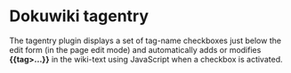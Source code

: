 # Dokuwiki tagentry

The tagentry plugin displays a set of tag-name checkboxes just below the edit form (in the page edit mode) and automatically adds or modifies **{{tag>...}}** in the wiki-text using JavaScript when a checkbox is activated. 

